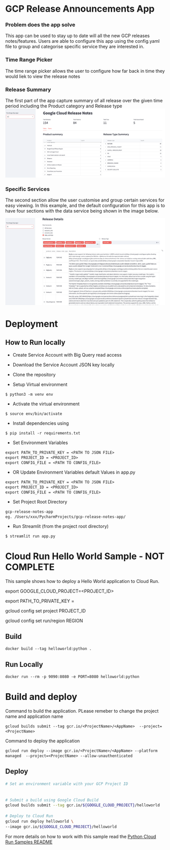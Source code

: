 # GCP Release Announcements App

### Problem does the app solve
This app can be used to stay up to date will all the new GCP releases notes/features.
Users are able to configure this app using the config.yaml file to group and categorise specific service they are interested in.

### Time Range Picker
The time range picker allows the user to configure how far back in time they would liek to view the release notes

### Release Summary 
The first part of the app capture summary of all release over the given time period including the Product category and Release type
![alt text](img/gcp_release_summary.png)

### Specific Services 
The second section allow the user customise and group certain services for easy viewing.
In this example, and the default configuration for this app is to have four sections with the data service being shown in the image below.

![alt text](img/gcp_service_grouping.png)


# Deployment

##  How to Run locally 

- Create Service Account with Big Query read access
- Download the Service Account JSON key locally

- Clone the repository
- Setup Virtual environment
```
$ python3 -m venv env
```
- Activate the virtual environment
```
$ source env/bin/activate
```
- Install dependencies using
```
$ pip install -r requirements.txt
```
- Set Environment Variables
```shell
export PATH_TO_PRIVATE_KEY = <PATH TO JSON FILE>
export PROJECT_ID = <PROJECT_ID>
export CONFIG_FILE = <PATH TO CONFIG_FILE>
```
- OR Update Environment Variables default Values in app.py
```shell
export PATH_TO_PRIVATE_KEY = <PATH TO JSON FILE>
export PROJECT_ID = <PROJECT_ID>
export CONFIG_FILE = <PATH TO CONFIG_FILE>
```
- Set Project Root Directory
```
gcp-release-notes-app
eg. /Users/xxx/PycharmProjects/gcp-release-notes-app/
```

- Run Streamlit (from the project root directory)
```
$ streamlit run app.py
```




# Cloud Run Hello World Sample - NOT COMPLETE

This sample shows how to deploy a Hello World application to Cloud Run.

export GOOGLE_CLOUD_PROJECT=<PROJECT_ID>

export PATH_TO_PRIVATE_KEY = <PATH TO JSON FILE>

gcloud config set project PROJECT_ID

gcloud config set run/region REGION


## Build

```
docker build --tag helloworld:python .
```

## Run Locally

```
docker run --rm -p 9090:8080 -e PORT=8080 helloworld:python
```

# Build and deploy

Command to build the application. PLease remeber to change the project name and application name
```
gcloud builds submit --tag gcr.io/<ProjectName>/<AppName>  --project=<ProjectName>
```

Command to deploy the application
```
gcloud run deploy --image gcr.io/<ProjectName>/<AppName> --platform managed  --project=<ProjectName> --allow-unauthenticated
```

## Deploy

```sh
# Set an environment variable with your GCP Project ID


# Submit a build using Google Cloud Build
gcloud builds submit --tag gcr.io/${GOOGLE_CLOUD_PROJECT}/helloworld

# Deploy to Cloud Run
gcloud run deploy helloworld \
--image gcr.io/${GOOGLE_CLOUD_PROJECT}/helloworld
```


For more details on how to work with this sample read the [Python Cloud Run Samples README](https://github.com/GoogleCloudPlatform/python-docs-samples/tree/main/run)
